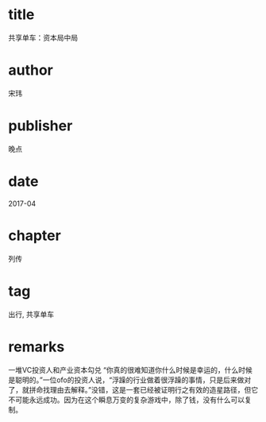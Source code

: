 # title
共享单车：资本局中局

# author
宋玮

# publisher
晚点

# date
2017-04

# chapter
列传

# tag
出行, 共享单车

# remarks
一堆VC投资人和产业资本勾兑 “你真的很难知道你什么时候是幸运的，什么时候是聪明的。”一位ofo的投资人说，“浮躁的行业做着很浮躁的事情，只是后来做对了，就拼命找理由去解释。”没错，这是一套已经被证明行之有效的造星路径，但它不可能永远成功。因为在这个瞬息万变的复杂游戏中，除了钱，没有什么可以复制。

